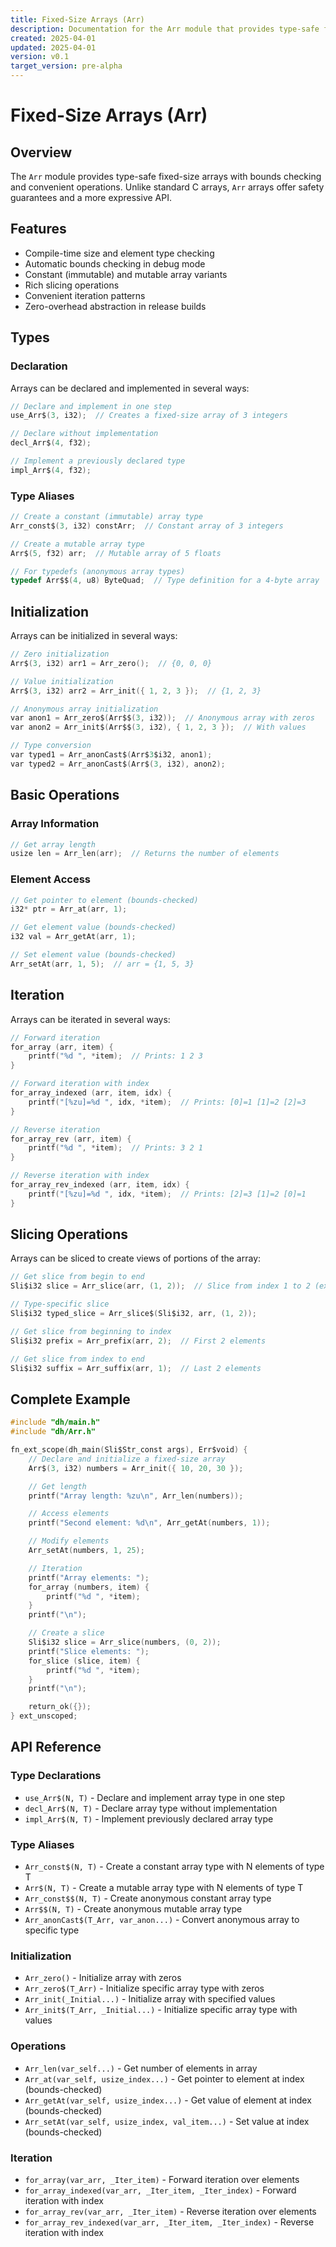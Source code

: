 ```yaml
---
title: Fixed-Size Arrays (Arr)
description: Documentation for the Arr module that provides type-safe fixed-size arrays with bounds checking
created: 2025-04-01
updated: 2025-04-01
version: v0.1
target_version: pre-alpha
---
```


# Fixed-Size Arrays (Arr)

## Overview

The `Arr` module provides type-safe fixed-size arrays with bounds checking and convenient operations. Unlike standard C arrays, `Arr` arrays offer safety guarantees and a more expressive API.

## Features

- Compile-time size and element type checking
- Automatic bounds checking in debug mode
- Constant (immutable) and mutable array variants
- Rich slicing operations
- Convenient iteration patterns
- Zero-overhead abstraction in release builds

## Types

### Declaration

Arrays can be declared and implemented in several ways:

```c
// Declare and implement in one step
use_Arr$(3, i32);  // Creates a fixed-size array of 3 integers

// Declare without implementation
decl_Arr$(4, f32);

// Implement a previously declared type
impl_Arr$(4, f32);
```

### Type Aliases

```c
// Create a constant (immutable) array type
Arr_const$(3, i32) constArr;  // Constant array of 3 integers

// Create a mutable array type
Arr$(5, f32) arr;  // Mutable array of 5 floats

// For typedefs (anonymous array types)
typedef Arr$$(4, u8) ByteQuad;  // Type definition for a 4-byte array
```

## Initialization

Arrays can be initialized in several ways:

```c
// Zero initialization
Arr$(3, i32) arr1 = Arr_zero();  // {0, 0, 0}

// Value initialization
Arr$(3, i32) arr2 = Arr_init({ 1, 2, 3 });  // {1, 2, 3}

// Anonymous array initialization
var anon1 = Arr_zero$(Arr$$(3, i32));  // Anonymous array with zeros
var anon2 = Arr_init$(Arr$$(3, i32), { 1, 2, 3 });  // With values

// Type conversion
var typed1 = Arr_anonCast$(Arr$3$i32, anon1);
var typed2 = Arr_anonCast$(Arr$(3, i32), anon2);
```

## Basic Operations

### Array Information

```c
// Get array length
usize len = Arr_len(arr);  // Returns the number of elements
```

### Element Access

```c
// Get pointer to element (bounds-checked)
i32* ptr = Arr_at(arr, 1);

// Get element value (bounds-checked)
i32 val = Arr_getAt(arr, 1);

// Set element value (bounds-checked)
Arr_setAt(arr, 1, 5);  // arr = {1, 5, 3}
```

## Iteration

Arrays can be iterated in several ways:

```c
// Forward iteration
for_array (arr, item) {
    printf("%d ", *item);  // Prints: 1 2 3
}

// Forward iteration with index
for_array_indexed (arr, item, idx) {
    printf("[%zu]=%d ", idx, *item);  // Prints: [0]=1 [1]=2 [2]=3
}

// Reverse iteration
for_array_rev (arr, item) {
    printf("%d ", *item);  // Prints: 3 2 1
}

// Reverse iteration with index
for_array_rev_indexed (arr, item, idx) {
    printf("[%zu]=%d ", idx, *item);  // Prints: [2]=3 [1]=2 [0]=1
}
```

## Slicing Operations

Arrays can be sliced to create views of portions of the array:

```c
// Get slice from begin to end
Sli$i32 slice = Arr_slice(arr, (1, 2));  // Slice from index 1 to 2 (exclusive)

// Type-specific slice
Sli$i32 typed_slice = Arr_slice$(Sli$i32, arr, (1, 2));

// Get slice from beginning to index
Sli$i32 prefix = Arr_prefix(arr, 2);  // First 2 elements

// Get slice from index to end
Sli$i32 suffix = Arr_suffix(arr, 1);  // Last 2 elements
```

## Complete Example

```c
#include "dh/main.h"
#include "dh/Arr.h"

fn_ext_scope(dh_main(Sli$Str_const args), Err$void) {
    // Declare and initialize a fixed-size array
    Arr$(3, i32) numbers = Arr_init({ 10, 20, 30 });

    // Get length
    printf("Array length: %zu\n", Arr_len(numbers));

    // Access elements
    printf("Second element: %d\n", Arr_getAt(numbers, 1));

    // Modify elements
    Arr_setAt(numbers, 1, 25);

    // Iteration
    printf("Array elements: ");
    for_array (numbers, item) {
        printf("%d ", *item);
    }
    printf("\n");

    // Create a slice
    Sli$i32 slice = Arr_slice(numbers, (0, 2));
    printf("Slice elements: ");
    for_slice (slice, item) {
        printf("%d ", *item);
    }
    printf("\n");

    return_ok({});
} ext_unscoped;
```

## API Reference

### Type Declarations

- `use_Arr$(N, T)` - Declare and implement array type in one step
- `decl_Arr$(N, T)` - Declare array type without implementation
- `impl_Arr$(N, T)` - Implement previously declared array type

### Type Aliases

- `Arr_const$(N, T)` - Create a constant array type with N elements of type T
- `Arr$(N, T)` - Create a mutable array type with N elements of type T
- `Arr_const$$(N, T)` - Create anonymous constant array type
- `Arr$$(N, T)` - Create anonymous mutable array type
- `Arr_anonCast$(T_Arr, var_anon...)` - Convert anonymous array to specific type

### Initialization

- `Arr_zero()` - Initialize array with zeros
- `Arr_zero$(T_Arr)` - Initialize specific array type with zeros
- `Arr_init(_Initial...)` - Initialize array with specified values
- `Arr_init$(T_Arr, _Initial...)` - Initialize specific array type with values

### Operations

- `Arr_len(var_self...)` - Get number of elements in array
- `Arr_at(var_self, usize_index...)` - Get pointer to element at index (bounds-checked)
- `Arr_getAt(var_self, usize_index...)` - Get value of element at index (bounds-checked)
- `Arr_setAt(var_self, usize_index, val_item...)` - Set value at index (bounds-checked)

### Iteration

- `for_array(var_arr, _Iter_item)` - Forward iteration over elements
- `for_array_indexed(var_arr, _Iter_item, _Iter_index)` - Forward iteration with index
- `for_array_rev(var_arr, _Iter_item)` - Reverse iteration over elements
- `for_array_rev_indexed(var_arr, _Iter_item, _Iter_index)` - Reverse iteration with index
